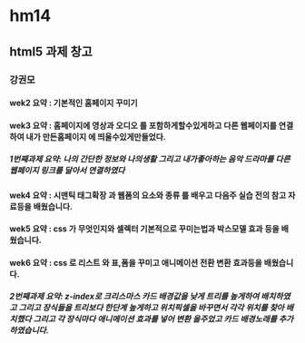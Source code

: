 # hm14
## html5 과제 창고
### 강권모
#### wek2 요약 : 기본적인 홈페이지 꾸미기
#### wek3 요약 : 홈페이지에 영상과 오디오 를 포함하게할수있게하고 다른 웹페이지를 연결하여 내가 만든홈페이지 에 띄울수있게만들었다.
##### 1번째과제 요약: 나의 간단한 정보와 나의생활 그리고 내가좋아하는 음악 드라마를 다른 웹페이지 링크를 달아서 연결하였다
#### wek4 요약 : 시맨틱 태그확장 과 웹폼의 요소와 종류 를 배우고 다음주 실습 전의 참고 자료등을 배웠습니다.
#### wek5 요약 : css 가 무엇인지와 셀렉터 기본적으로 꾸미는법과 박스모델 효과 등을 배웠습니다.
#### wek6 요약 : css 로 리스트 와 표,폼을 꾸미고 애니메이션 전환 변환 효과등을 배웠습니다.
##### 2번째과제 요약: z-index로 크리스마스 카드 배경값을 낮게 트리를 높게하여 배치하였고 그리고 장식들을 트리보다 한단계 높게하고 위치픽셀을 바꾸면서 각각 위치를 찾아 배치했다 그리고 각 장식마다 애니메이션 효과를 넣어 변환 을주었고 카드 배경노래를 추가하였습니다.
